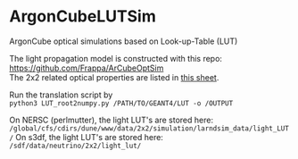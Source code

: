 # ArgonCubeLUTSim
ArgonCube optical simulations based on Look-up-Table (LUT)

The light propagation model is constructed with this repo: https://github.com/Frappa/ArCubeOptSim \
The 2x2 related optical properties are listed in [this sheet](https://docs.google.com/spreadsheets/d/1yGrKdGnJMx8poRzJhDruYQg0A4hAS3w4hp9X0tV6RpM/edit?usp=sharing).

Run the translation script by \
```python3 LUT_root2numpy.py /PATH/TO/GEANT4/LUT -o /OUTPUT```

On NERSC (perlmutter), the light LUT's are stored here: `/global/cfs/cdirs/dune/www/data/2x2/simulation/larndsim_data/light_LUT/`
On s3df, the light LUT's are stored here: `/sdf/data/neutrino/2x2/light_lut/`
